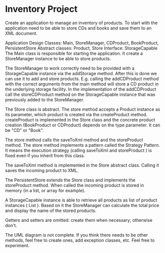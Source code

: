 # Inventory Project

Create an application to manage an inventory of products. To start with the application need to be able to store CDs and books and save them to an XML document.

Application Design
Classes: Main, StoreManager, CDProduct, BookProduct, PersistentStore
Abstract classes: Product, Store
Interface: StorageCapable
The Main class is responsible for starting the application. It create a StoreManager instance to be able to store products.

The StoreManager to work correctly need to be provided with a StorageCapable instance via the addStorage method. After this is done we can use it to add and store products. E.g. calling the addCDProduct method with the correct arguments from the main method will store a CD product in the underlying storage facility. In the implementation of the addCDProduct call the storeCDProduct method on the StorageCapable instance that was previously added to the StoreManager.

The Store class is abstract. The store method accepts a Product instance as its parameter, which product is created via the createProduct method. createProduct is implemented in the Store class and the concrete product creation (BookProduct or CDProduct) depends on the type parameter. It can be "CD" or "Book".

The store method calls the saveToXml method and the storeProduct method. The store method implements a pattern called the Strategy Pattern. It means the execution strategy (calling saveToXml and storeProduct ) is fixed even if you inherit from this class.

The saveToXml method is implemented in the Store abstract class. Calling it saves the incoming product to XML.

The PersistentStore extends the Store class and implements the storeProduct method. When called the incoming product is stored in memory (in a list, or array for example).

A StorageCapable instance is able to retrieve all products as list of product instances ( List ). Based on it the StoreManager can calculate the total price and display the name of the stored products.

Getters and setters are omitted: create them when necessary; otherwise don't.

The UML diagram is not complete. If you think there needs to be other methods, feel free to create ones, add exception classes, etc. Feel free to experiment.

